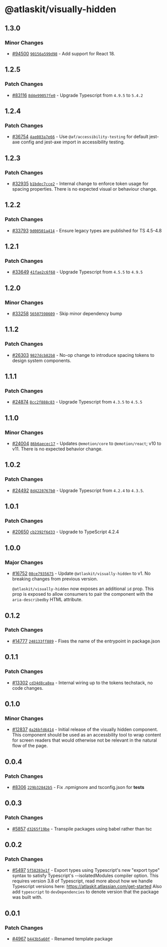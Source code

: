 # @atlaskit/visually-hidden

## 1.3.0

### Minor Changes

-   [#94500](https://stash.atlassian.com/projects/CONFCLOUD/repos/confluence-frontend/pull-requests/94500)
    [`90156a599d98`](https://stash.atlassian.com/projects/CONFCLOUD/repos/confluence-frontend/commits/90156a599d98) -
    Add support for React 18.

## 1.2.5

### Patch Changes

-   [#83116](https://stash.atlassian.com/projects/CONFCLOUD/repos/confluence-frontend/pull-requests/83116)
    [`8d4e99057fe0`](https://stash.atlassian.com/projects/CONFCLOUD/repos/confluence-frontend/commits/8d4e99057fe0) -
    Upgrade Typescript from `4.9.5` to `5.4.2`

## 1.2.4

### Patch Changes

-   [#36754](https://bitbucket.org/atlassian/atlassian-frontend/pull-requests/36754)
    [`4ae083a7e66`](https://bitbucket.org/atlassian/atlassian-frontend/commits/4ae083a7e66) - Use
    `@af/accessibility-testing` for default jest-axe config and jest-axe import in accessibility
    testing.

## 1.2.3

### Patch Changes

-   [#32935](https://bitbucket.org/atlassian/atlassian-frontend/pull-requests/32935)
    [`b1bdec7cce2`](https://bitbucket.org/atlassian/atlassian-frontend/commits/b1bdec7cce2) -
    Internal change to enforce token usage for spacing properties. There is no expected visual or
    behaviour change.

## 1.2.2

### Patch Changes

-   [#33793](https://bitbucket.org/atlassian/atlassian-frontend/pull-requests/33793)
    [`9d00501a414`](https://bitbucket.org/atlassian/atlassian-frontend/commits/9d00501a414) - Ensure
    legacy types are published for TS 4.5-4.8

## 1.2.1

### Patch Changes

-   [#33649](https://bitbucket.org/atlassian/atlassian-frontend/pull-requests/33649)
    [`41fae2c6f68`](https://bitbucket.org/atlassian/atlassian-frontend/commits/41fae2c6f68) -
    Upgrade Typescript from `4.5.5` to `4.9.5`

## 1.2.0

### Minor Changes

-   [#33258](https://bitbucket.org/atlassian/atlassian-frontend/pull-requests/33258)
    [`56507598609`](https://bitbucket.org/atlassian/atlassian-frontend/commits/56507598609) - Skip
    minor dependency bump

## 1.1.2

### Patch Changes

-   [#26303](https://bitbucket.org/atlassian/atlassian-frontend/pull-requests/26303)
    [`9827dcb82b8`](https://bitbucket.org/atlassian/atlassian-frontend/commits/9827dcb82b8) - No-op
    change to introduce spacing tokens to design system components.

## 1.1.1

### Patch Changes

-   [#24874](https://bitbucket.org/atlassian/atlassian-frontend/pull-requests/24874)
    [`8cc2f888c83`](https://bitbucket.org/atlassian/atlassian-frontend/commits/8cc2f888c83) -
    Upgrade Typescript from `4.3.5` to `4.5.5`

## 1.1.0

### Minor Changes

-   [#24004](https://bitbucket.org/atlassian/atlassian-frontend/pull-requests/24004)
    [`86b6aecec17`](https://bitbucket.org/atlassian/atlassian-frontend/commits/86b6aecec17) -
    Updates `@emotion/core` to `@emotion/react`; v10 to v11. There is no expected behavior change.

## 1.0.2

### Patch Changes

-   [#24492](https://bitbucket.org/atlassian/atlassian-frontend/pull-requests/24492)
    [`8d4228767b0`](https://bitbucket.org/atlassian/atlassian-frontend/commits/8d4228767b0) -
    Upgrade Typescript from `4.2.4` to `4.3.5`.

## 1.0.1

### Patch Changes

-   [#20650](https://bitbucket.org/atlassian/atlassian-frontend/pull-requests/20650)
    [`cb2392f6d33`](https://bitbucket.org/atlassian/atlassian-frontend/commits/cb2392f6d33) -
    Upgrade to TypeScript 4.2.4

## 1.0.0

### Major Changes

-   [#16752](https://bitbucket.org/atlassian/atlassian-frontend/pull-requests/16752)
    [`08ce7935675`](https://bitbucket.org/atlassian/atlassian-frontend/commits/08ce7935675) - Update
    `@atlaskit/visually-hidden` to v1. No breaking changes from previous version.

    `@atlaskit/visually-hidden` now exposes an additional `id` prop. This prop is exposed to allow
    consumers to pair the component with the `aria-describedby` HTML attribute.

## 0.1.2

### Patch Changes

-   [#14777](https://bitbucket.org/atlassian/atlassian-frontend/pull-requests/14777)
    [`248133ff889`](https://bitbucket.org/atlassian/atlassian-frontend/commits/248133ff889) - Fixes
    the name of the entrypoint in package.json

## 0.1.1

### Patch Changes

-   [#13302](https://bitbucket.org/atlassian/atlassian-frontend/pull-requests/13302)
    [`cd34d8ca8ea`](https://bitbucket.org/atlassian/atlassian-frontend/commits/cd34d8ca8ea) -
    Internal wiring up to the tokens techstack, no code changes.

## 0.1.0

### Minor Changes

-   [#12837](https://bitbucket.org/atlassian/atlassian-frontend/pull-requests/12837)
    [`4a26bfd6414`](https://bitbucket.org/atlassian/atlassian-frontend/commits/4a26bfd6414) -
    Initial release of the visually hidden component. This component should be used as an
    accessbility tool to wrap content for screen readers that would otherwise not be relevant in the
    natural flow of the page.

## 0.0.4

### Patch Changes

-   [#8306](https://bitbucket.org/atlassian/atlassian-frontend/pull-requests/8306)
    [`229b32842b5`](https://bitbucket.org/atlassian/atlassian-frontend/commits/229b32842b5) - Fix
    .npmignore and tsconfig.json for **tests**

## 0.0.3

### Patch Changes

-   [#5857](https://bitbucket.org/atlassian/atlassian-frontend/pull-requests/5857)
    [`d3265f19be`](https://bitbucket.org/atlassian/atlassian-frontend/commits/d3265f19be) -
    Transpile packages using babel rather than tsc

## 0.0.2

### Patch Changes

-   [#5497](https://bitbucket.org/atlassian/atlassian-frontend/pull-requests/5497)
    [`5f58283e1f`](https://bitbucket.org/atlassian/atlassian-frontend/commits/5f58283e1f) - Export
    types using Typescript's new "export type" syntax to satisfy Typescript's --isolatedModules
    compiler option. This requires version 3.8 of Typescript, read more about how we handle
    Typescript versions here: https://atlaskit.atlassian.com/get-started Also add `typescript` to
    `devDependencies` to denote version that the package was built with.

## 0.0.1

### Patch Changes

-   [#4967](https://bitbucket.org/atlassian/atlassian-frontend/pull-requests/4967)
    [`b443b5a60f`](https://bitbucket.org/atlassian/atlassian-frontend/commits/b443b5a60f) - Renamed
    template package
